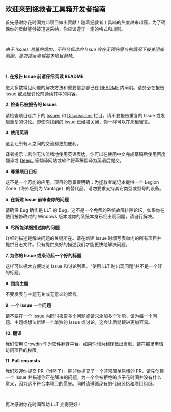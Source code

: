 ## 欢迎来到拯救者工具箱开发者指南

首先感谢你花时间为此项目做出贡献！随着拯救者工具箱的热度越来越高，为了确保你的贡献能够被迅速采纳，你应该遵守一定的格式和规则。

<br/>

_由于 Issues 总量的增加，不符合标准的 Issue 会在无预先警告的情况下被关闭或删除。屡次违反者将被本项目封禁。_

<br/>

**1. 在报告 Issue 前请仔细阅读 README**

绝大多数常见问题的解决方法和重要信息都已在 [README](https://github.com/BartoszCichecki/LenovoLegionToolkit/blob/master/README_zh-hans.md) 内阐明。请务必在报告 Issue 或发起讨论前通读其中的内容。

**2. 检查已被报告的 Issues**

请检查项目仓库下的 [Issues](https://github.com/BartoszCichecki/LenovoLegionToolkit/issues?q=is%3Aissue) 和 [Discussions](https://github.com/BartoszCichecki/LenovoLegionToolkit/discussions?discussions_q=) 栏目。请不要报告重复的 Issue 或发起重复的讨论。即使你找到的 Issue 已经被关闭，你一样可以在那里留言。

**3. 使用英语**

这会让所有人之间的交流都更加便利。

译者提示：若你无法流畅地使用英语表达，你可以在使用中文完成草稿后使用百度翻译或 [DeepL](https://www.deepl.com/zh/translator) 等翻译网站或软件将草稿翻译为英语后提交。

**4. 尊重项目目标**

这不是一个万能的应用。项目的愿景很明确：为拯救者笔记本提供一个 Legion Zone（海外版则为 Vantage）的替代品。请勿要求支持其它类型或型号的设备。

**5. 在新建 Issue 前审查你的问题**

请确保 Bug 确实是 LLT 的 Bug。这不是一个免费的系统故障排除论坛，如果你在使用被修改过的 Windows 版本或你的系统本身已经出现问题，请自行解决。

**6. 尽所能详细描述你的问题**

详细的描述是解决问题的关键所在。请在新建 Issue 时填写表单内的所有项目并提供日志文件。只有提供良好的描述我们才能更快地解决问题。

**7. 为你的 Issue 或条论起一个好的标题**

这样可以极大方便浏览 Issue 和讨论列表。“使用 LLT 时出现问题”并不是一个好的标题。

**8. 围绕主题**

不要发表与主题无关或无意义的留言。

**9. 一个 Issue 一个问题**

请不要在一个 Issue 内同时报告多个问题或请求添加多个功能。请为每一个问题、主题或想法新建一个单独的 Issue 或讨论，这会让后期跟进更加容易。

**10. 翻译**

我们使用 [Crowdin](https://crowdin.com/project/llt) 作为软件翻译平台。如果你想为翻译做出贡献，请在那里申请访问项目的权限。

**11. Pull requests**

我们欢迎你提交 PR（当然了）。除非你提交了一个非常简单易懂的 PR，请先创建一个 Issue 并描述你正在解决的问题。为一个会被拒绝的点子花时间并没有什么意义，因为这不符合本项目的愿景。同时请遵循现有的代码风格和项目组织。

<br/>

再次感谢你花时间帮助 LLT 变得更好！
